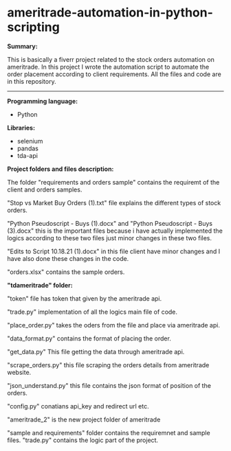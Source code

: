 # ameritrade-automation-in-python-scripting
<b>Summary:</b>

This is basically a fiverr project related to the stock orders automation on ameritrade. In this project I wrote the automation script to automate the order placement according to client requirements. All the files and code are in this repository.
<hr>
<b>Programming language:</b> 
<ul>
<li>Python</li>
</ul>
<b>Libraries:</b>
<ul>
  <li>selenium</li>

  <li>pandas</li>

  <li>tda-api</li>
</ul>

<b>Project folders and files description:</b>

The folder "requirements and orders sample" contains the requiremt of the client and orders samples.

"Stop vs Market Buy Orders (1).txt" file explains the different types of stock orders.

"Python Pseudoscript - Buys (1).docx" and "Python Pseudoscript - Buys (3).docx" this is the important files because i have actually implemented the logics according to these two files just minor changes in these two files.

"Edits to Script 10.18.21 (1).docx" in this file client have minor changes and I have also done these changes in the code.

"orders.xlsx" contains the sample orders.


<b>"tdameritrade" folder:</b>

"token" file has token that given by the ameritrade api.

"trade.py" implementation of all the logics main file of code.

"place_order.py" takes the oders from the file and place via ameritrade api.

"data_format.py" contains the format of placing the order.

"get_data.py" This file getting the data through ameritrade api.

"scrape_orders.py" this file scraping the orders details from ameritrade website.

"json_understand.py" this file contains the json format of position of the orders.

"config.py" conatians api_key and redirect url etc.

"ameritrade_2" is the new project folder of ameritrade

"sample and requirements" folder contains the requiremnet and sample files.
"trade.py" contains the logic part of the project.


